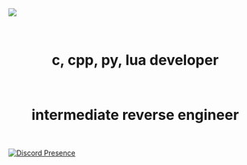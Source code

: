 
<img src="https://gpvc.arturio.dev/expressiongz">
<p align="center">
<br>
<h1 align="center">c, cpp, py, lua developer</h1>
<br>
<h1 align="center">intermediate reverse engineer</h1>
<br>

[![Discord Presence](https://lanyard.cnrad.dev/api/791341704694988821)](https://discord.com/users/791341704694988821)

